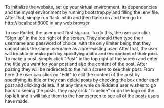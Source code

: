 To initialize the website, set up your virtual environment, its dependencies and the mysql environment by running bootstrap.py and filling the .env file. After that, simply run flask initdb and then flask run and then go to http://localhost:8000 in any web browser.

To use Riddet, the user must first sign up. To do this, the user can click "Sign up" in the top right of the screen. They should then type their username and password of choice, with the only limiter being that they cannot pick the same username as a pre-existing user. After that, the user will be able to make post by specifying a title and the content of their post. To make a post, simply click "Post" in the top right of the screen and enter the title you want for your post and also the content of the post. After posting they will be redirected to the main screen to see their post. From here the user can click on "Edit" to edit the content of the post by specifying its title or they can delete posts by checking the box under each post and clicking delete. If at any time whie on Riddet a user wishes to go back to seeing the posts, they may click "Timeline" or on the logo on the top left and it will take them to the homescreen to see all of the posts users have made.
